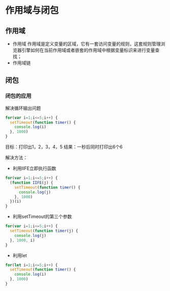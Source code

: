 # 作用域与闭包
## 作用域
- 作用域
作用域是定义变量的区域，它有一套访问变量的规则，这套规则管理浏览器引擎如何在当前作用域或者嵌套的作用域中根据变量标识来进行变量查找；
- 作用域链

## 闭包
### 闭包的应用
解决循环输出问题
```js
for(var i=1;i<=5;i++) {
  setTimeout(function timer() {
    console.log(i)
  }, 1000)
}
```
目标：打印出1，2，3，4，5
结果：一秒后同时打印出6个6

解决方法：
- 利用IIFE立即执行函数
```js
for(var i=1;i<=5;i++) {
  (function IIFE(j) {
    setTimeout(function timer() {
      console.log(j)
    }, 1000)
  })(i)
}
```
- 利用setTimeout的第三个参数
```js
for(var i=1;i<=5;i++) {
  setTimeout(function timer(j) {
    console.log(j)
  }, 1000, i)
}
```

- 利用let
```js
for(let i=1;i<=5;i++) {
  setTimeout(function timer() {
    console.log(i)
  }, 1000)
}
```
